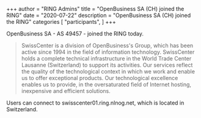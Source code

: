 +++
author = "RING Admins"
title = "OpenBusiness SA (CH) joined the RING"
date = "2020-07-22"
description = "OpenBusiness SA (CH) joined the RING"
categories [
    "participants",
]
+++

OpenBusiness SA - AS 49457 - joined the RING today.

> SwissCenter is a division of OpenBusiness's Group, which has been active since 1994 in the field of information technology. SwissCenter holds a complete technical infrastructure in the World Trade Center Lausanne (Switzerland) to support its activities. Our services reflect the quality of the technological context in which we work and enable us to offer exceptional products. Our technological excellence enables us to provide, in the oversaturated field of Internet hosting, inexpensive and efficient solutions.

Users can connect to swisscenter01.ring.nlnog.net, which is located in Switzerland.
